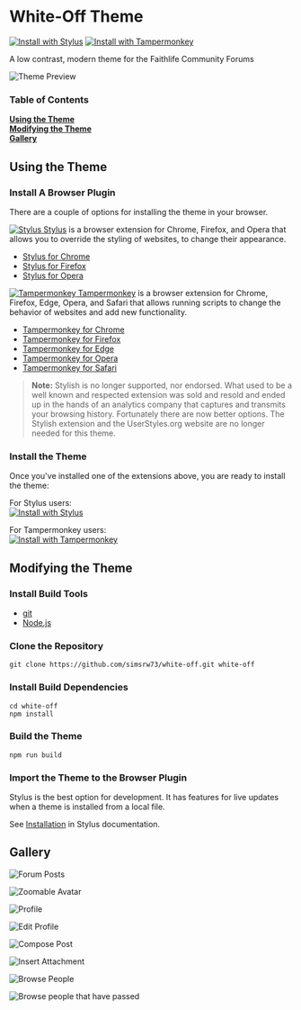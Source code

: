 # White-Off Theme

[![Install with Stylus](https://img.shields.io/badge/Install%20with-Stylus-00adad.svg)](https://github.com/simsrw73/white-off/raw/master/release/white-off.user.css)
[![Install with Tampermonkey](https://img.shields.io/badge/Install%20with-Tampermonkey-00485b.svg)](https://github.com/simsrw73/white-off/raw/master/release/white-off.user.js)

A low contrast, modern theme for the Faithlife Community Forums

![Theme Preview](screenshots/preview.png)

### Table of Contents
**[Using the Theme](#using-the-theme)**<br>
**[Modifying the Theme](#modifying-the-theme)**<br>
**[Gallery](#gallery)**<br>

## Using the Theme

### Install A Browser Plugin

There are a couple of options for installing the theme in your browser.

[![Stylus](https://github.com/openstyles/stylus/raw/master/images/icon/32.png) Stylus](https://add0n.com/stylus.html) is a browser extension for Chrome, Firefox, and Opera that allows you to override the styling of websites, to change their appearance.

  * [Stylus for Chrome](https://chrome.google.com/webstore/detail/clngdbkpkpeebahjckkjfobafhncgmne)
  * [Stylus for Firefox](https://addons.mozilla.org/firefox/addon/styl-us/)
  * [Stylus for Opera](https://addons.opera.com/extensions/details/stylus/)


[![Tampermonkey](https://github.com/Tampermonkey/tampermonkey/raw/master/images/icon.png) Tampermonkey](http://tampermonkey.net/) is a browser extension for Chrome, Firefox, Edge, Opera, and Safari that allows running scripts to change the behavior of websites and add new functionality.

  * [Tampermonkey for Chrome](https://chrome.google.com/webstore/detail/dhdgffkkebhmkfjojejmpbldmpobfkfo)
  * [Tampermonkey for Firefox](https://addons.mozilla.org/en-US/firefox/addon/tampermonkey/)
  * [Tampermonkey for Edge](https://www.microsoft.com/store/apps/9NBLGGH5162S)
  * [Tampermonkey for Opera](https://addons.opera.com/en/extensions/details/tampermonkey-beta/)
  * [Tampermonkey for Safari](https://safari.tampermonkey.net/tampermonkey.safariextz)

> **Note:**
> Stylish is no longer supported, nor endorsed. What used to be a well known and respected extension was sold and resold and ended up in the hands of an analytics company that captures and transmits your browsing history. Fortunately there are now better options. The Stylish extension and the UserStyles.org website are no longer needed for this theme.


### Install the Theme

Once you've installed one of the extensions above, you are ready to install the theme:

For Stylus users:<br>
[![Install with Stylus](https://img.shields.io/badge/Install%20with-Stylus-00adad.svg)](https://github.com/simsrw73/white-off/raw/master/release/white-off.user.css)

For Tampermonkey users:<br>
[![Install with Tampermonkey](https://img.shields.io/badge/Install%20with-Tampermonkey-00485b.svg)](https://github.com/simsrw73/white-off/raw/master/release/white-off.user.js)

## Modifying the Theme

### Install Build Tools

  - [git](https://git-scm.com/downloads)
  - [Node.js](https://nodejs.org/en/)

### Clone the Repository

```shell
git clone https://github.com/simsrw73/white-off.git white-off
```

### Install Build Dependencies

```shell
cd white-off
npm install
```

### Build the Theme

```shell
npm run build
```

### Import the Theme to the Browser Plugin

Stylus is the best option for development. It has features for live updates when a theme is installed from a local file.

See [Installation](https://github.com/openstyles/stylus/wiki/Usercss#installation) in Stylus documentation.


## Gallery

![Forum Posts](screenshots/posts.png)

![Zoomable Avatar](screenshots/avatar-zoom.png)

![Profile](screenshots/profile.png)

![Edit Profile](screenshots/edit-profile.png)

![Compose Post](screenshots/compose.png)

![Insert Attachment](screenshots/compose-attach.png)

![Browse People](screenshots/browse-people.png)

![Browse people that have passed](screenshots/rip.png)
